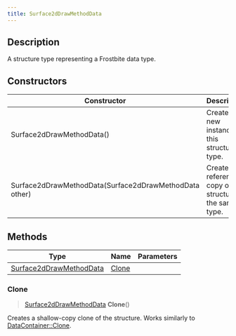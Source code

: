 ```yaml
---
title: Surface2dDrawMethodData
---
```

## Description

A structure type representing a Frostbite data type.

## Constructors

| Constructor                                            | Description                                              |
| ------------------------------------------------------ | -------------------------------------------------------- |
| Surface2dDrawMethodData()                              | Create a new instance of this structure type.            |
| Surface2dDrawMethodData(Surface2dDrawMethodData other) | Create a reference copy of a structure of the same type. |

## Methods

| Type                                               | Name            | Parameters |
| -------------------------------------------------- | --------------- | ---------- |
| [Surface2dDrawMethodData](/vext/ref/fb/surface2ddrawmethoddata/) | [Clone](#clone) |            |

### Clone

> [Surface2dDrawMethodData](/vext/ref/fb/surface2ddrawmethoddata/) **Clone**()

Creates a shallow-copy clone of the structure. Works similarly to [DataContainer::Clone](/vext/ref/shared/class/datacontainer#clone).

